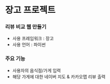 # 장고 프로젝트


### 리뷰 비교 웹 만들기

- 사용 프레임워크 : 장고
- 사용 언어 : 파이썬

### 주요 기능

- 사용자의 음식점/가게 입력
- 해당 가게에 대한 네이버 지도 & 카카오맵 리뷰 출력
